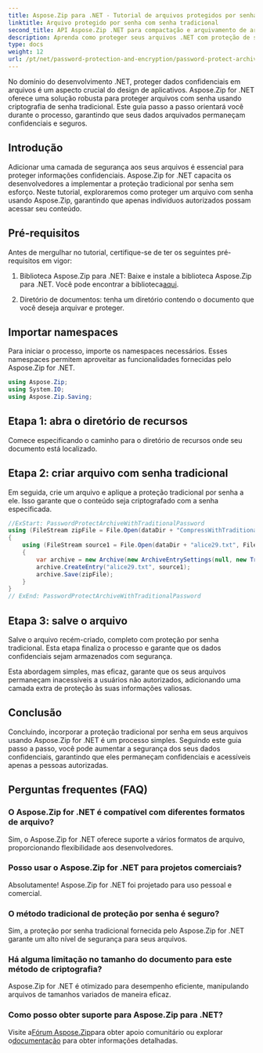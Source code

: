 ```yaml
---
title: Aspose.Zip para .NET - Tutorial de arquivos protegidos por senha
linktitle: Arquivo protegido por senha com senha tradicional
second_title: API Aspose.Zip .NET para compactação e arquivamento de arquivos
description: Aprenda como proteger seus arquivos .NET com proteção de senha tradicional usando Aspose.Zip. Siga nosso guia passo a passo para aumentar a confidencialidade dos dados.
type: docs
weight: 12
url: /pt/net/password-protection-and-encryption/password-protect-archive-traditional-password/
---
```


No domínio do desenvolvimento .NET, proteger dados confidenciais em arquivos é um aspecto crucial do design de aplicativos. Aspose.Zip for .NET oferece uma solução robusta para proteger arquivos com senha usando criptografia de senha tradicional. Este guia passo a passo orientará você durante o processo, garantindo que seus dados arquivados permaneçam confidenciais e seguros.

## Introdução

Adicionar uma camada de segurança aos seus arquivos é essencial para proteger informações confidenciais. Aspose.Zip for .NET capacita os desenvolvedores a implementar a proteção tradicional por senha sem esforço. Neste tutorial, exploraremos como proteger um arquivo com senha usando Aspose.Zip, garantindo que apenas indivíduos autorizados possam acessar seu conteúdo.

## Pré-requisitos

Antes de mergulhar no tutorial, certifique-se de ter os seguintes pré-requisitos em vigor:

1. Biblioteca Aspose.Zip para .NET: Baixe e instale a biblioteca Aspose.Zip para .NET. Você pode encontrar a biblioteca[aqui](https://releases.aspose.com/zip/net/).

2. Diretório de documentos: tenha um diretório contendo o documento que você deseja arquivar e proteger.

## Importar namespaces

Para iniciar o processo, importe os namespaces necessários. Esses namespaces permitem aproveitar as funcionalidades fornecidas pelo Aspose.Zip for .NET.

```csharp
using Aspose.Zip;
using System.IO;
using Aspose.Zip.Saving;
```

## Etapa 1: abra o diretório de recursos

Comece especificando o caminho para o diretório de recursos onde seu documento está localizado.

## Etapa 2: criar arquivo com senha tradicional

Em seguida, crie um arquivo e aplique a proteção tradicional por senha a ele. Isso garante que o conteúdo seja criptografado com a senha especificada.

```csharp
//ExStart: PasswordProtectArchiveWithTraditionalPassword
using (FileStream zipFile = File.Open(dataDir + "CompressWithTraditionalEncryption_out.zip", FileMode.Create))
{
    using (FileStream source1 = File.Open(dataDir + "alice29.txt", FileMode.Open, FileAccess.Read))
    {
        var archive = new Archive(new ArchiveEntrySettings(null, new TraditionalEncryptionSettings("p@s$")));
        archive.CreateEntry("alice29.txt", source1);
        archive.Save(zipFile);
    }
}
// ExEnd: PasswordProtectArchiveWithTraditionalPassword
```

## Etapa 3: salve o arquivo

Salve o arquivo recém-criado, completo com proteção por senha tradicional. Esta etapa finaliza o processo e garante que os dados confidenciais sejam armazenados com segurança.

Esta abordagem simples, mas eficaz, garante que os seus arquivos permaneçam inacessíveis a usuários não autorizados, adicionando uma camada extra de proteção às suas informações valiosas.

## Conclusão

Concluindo, incorporar a proteção tradicional por senha em seus arquivos usando Aspose.Zip for .NET é um processo simples. Seguindo este guia passo a passo, você pode aumentar a segurança dos seus dados confidenciais, garantindo que eles permaneçam confidenciais e acessíveis apenas a pessoas autorizadas.

## Perguntas frequentes (FAQ)

### O Aspose.Zip for .NET é compatível com diferentes formatos de arquivo?
Sim, o Aspose.Zip for .NET oferece suporte a vários formatos de arquivo, proporcionando flexibilidade aos desenvolvedores.

### Posso usar o Aspose.Zip for .NET para projetos comerciais?
Absolutamente! Aspose.Zip for .NET foi projetado para uso pessoal e comercial.

### O método tradicional de proteção por senha é seguro?
Sim, a proteção por senha tradicional fornecida pelo Aspose.Zip for .NET garante um alto nível de segurança para seus arquivos.

### Há alguma limitação no tamanho do documento para este método de criptografia?
Aspose.Zip for .NET é otimizado para desempenho eficiente, manipulando arquivos de tamanhos variados de maneira eficaz.

### Como posso obter suporte para Aspose.Zip para .NET?
 Visite a[Fórum Aspose.Zip](https://forum.aspose.com/c/zip/37)para obter apoio comunitário ou explorar o[documentação](https://reference.aspose.com/zip/net/) para obter informações detalhadas.

